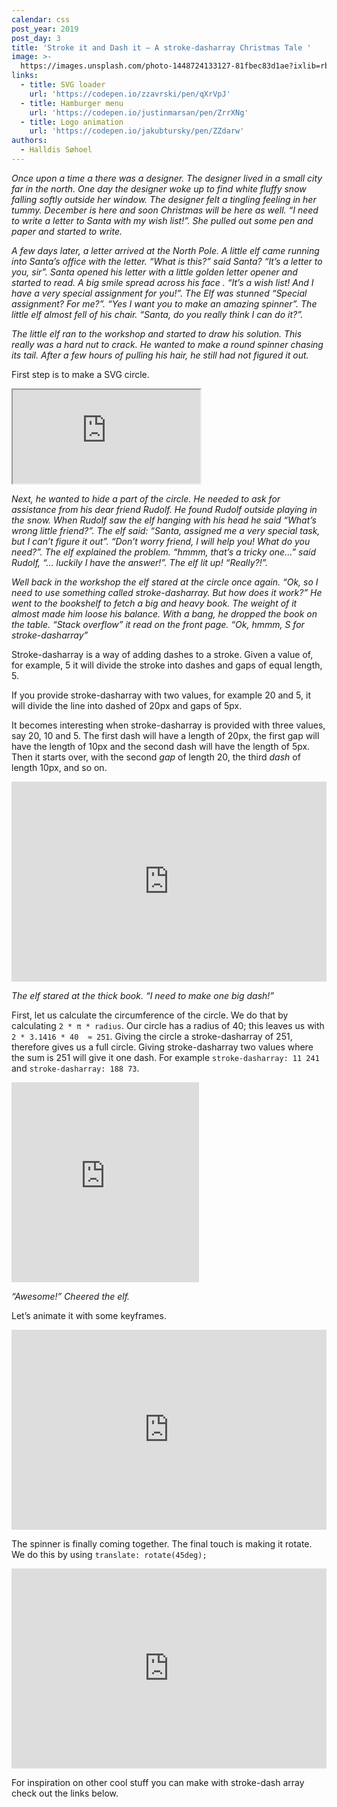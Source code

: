 ```yaml
---
calendar: css
post_year: 2019
post_day: 3
title: 'Stroke it and Dash it – A stroke-dasharray Christmas Tale '
image: >-
  https://images.unsplash.com/photo-1448724133127-81fbec83d1ae?ixlib=rb-1.2.1&ixid=eyJhcHBfaWQiOjEyMDd9&auto=format&fit=crop&w=1950&q=80
links:
  - title: SVG loader
    url: 'https://codepen.io/zzavrski/pen/qXrVpJ'
  - title: Hamburger menu
    url: 'https://codepen.io/justinmarsan/pen/ZrrXNg'
  - title: Logo animation
    url: 'https://codepen.io/jakubtursky/pen/ZZdarw'
authors:
  - Halldis Søhoel
---
```

_Once upon a time a there was a designer. The designer lived in a small city far in the north. One day the designer woke up to find white fluffy snow falling softly outside her window. The designer felt a tingling feeling in her tummy. December is here and soon Christmas will be here as well. “I need to write a letter to Santa with my wish list!”. She pulled out some pen and paper and started to write._ 

_A few days later, a letter arrived at the North Pole. A little elf came running into Santa’s office with the letter. “What is this?” said Santa? “It’s a letter to you, sir”. Santa opened his letter with a little golden letter opener and started to read. A big smile spread across his face . “It’s a wish list! And I have a very special assignment for you!”. The Elf was stunned “Special assignment? For me?”. “Yes I want you to make an amazing spinner”. The little elf almost fell of his chair. “Santa, do you really think I can do it?”._ 

_The little elf ran to the workshop and started to draw his solution. This really was a hard nut to crack. He wanted to make a round spinner chasing its tail. After a few hours of pulling his hair, he still had not figured it out._ 

First step is to make a SVG circle. 

<iframe src="https://codepen.io/halldis-sohoel/pen/BaaeEGv">
</iframe>

_Next, he wanted to hide a part of the circle. He needed to ask for assistance from his dear friend Rudolf. He found Rudolf outside playing in the snow. When Rudolf saw the elf hanging with his head he said “What’s wrong little friend?”. The elf said: “Santa, assigned me a very special task, but I can’t figure it out”. “Don’t worry friend, I will help you! What do you need?”. The elf explained the problem. “hmmm, that’s a tricky one…” said Rudolf, “… luckily I have the answer!”. The elf lit up! “Really?!”._

_Well back in the workshop the elf stared at the circle once again. “Ok, so I need to use something called stroke-dasharray. But how does it work?” He went to the bookshelf to fetch a big and heavy book. The weight of it almost made him loose his balance. With a bang, he dropped the book on the table. “Stack overflow” it read on the front page. “Ok, hmmm, S for stroke-dasharray”_

Stroke-dasharray is a way of adding dashes to a stroke. Given a value of, for example, 5 it will divide the stroke into dashes and gaps of equal length, 5. 

If you provide stroke-dasharray with two values, for example 20 and 5, it will divide the line into dashed of 20px and gaps of 5px.

It becomes interesting when stroke-dasharray is provided with three values, say 20, 10 and 5. The first dash will have a length of 20px, the first gap will have the length of 10px and the second dash will have the length of 5px. Then it starts over, with the second _gap_ of length 20, the third _dash_ of length 10px, and so on.

<iframe height="320" style="width: 100%;" scrolling="no" src="https://codepen.io/halldis-sohoel/pen/PoovgvX
" frameborder="no" allowtransparency="true" allowfullscreen="true">
</iframe>

_The elf stared at the thick book. “I need to make one big dash!”_

First, let us calculate the circumference of the circle. We do that by calculating `2 * π * radius`. Our circle has a radius of 40; this leaves us with `2 * 3.1416 * 40  ≈ 251`. Giving the circle a stroke-dasharray of 251, therefore gives us a full circle. Giving stroke-dasharray two values where the sum is 251 will give it one dash. For example `stroke-dasharray: 11 241 `and `stroke-dasharray: 188 73`. 

<iframe height="320" style="maxWidth: 100%" scrolling="no" src="https://codepen.io/halldis-sohoel/pen/gOOJNgM" frameborder="no" allowtransparency="true" allowfullscreen="true"></iframe>

_“Awesome!” Cheered the elf._ 

Let’s animate it with some keyframes. 

<iframe height="320" style="width: 100%;" scrolling="no" src="https://codepen.io/halldis-sohoel/pen/dyyEEYe" frameborder="no" allowtransparency="true" allowfullscreen="true"></iframe>

The spinner is finally coming together. The final touch is making it rotate. We do this by using `translate: rotate(45deg);` 

<iframe height="320" style="width: 100%;" scrolling="no" src="https://codepen.io/halldis-sohoel/pen/yLLWWzV" frameborder="no" allowtransparency="true" allowfullscreen="true">

</iframe>

For inspiration on other cool stuff you can make with stroke-dash array check out the links below.
